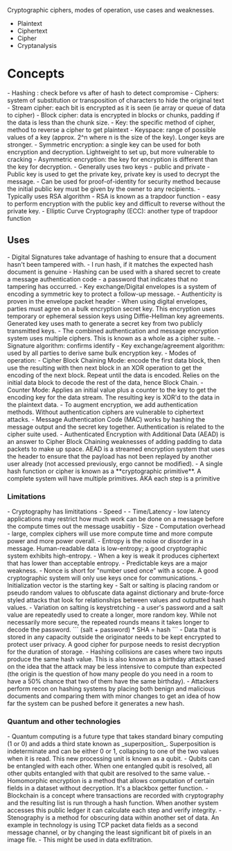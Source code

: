 Cryptographic ciphers, modes of operation, use cases and weaknesses.
- Plaintext
- Ciphertext
- Cipher
- Cryptanalysis
<h1>Concepts</h1>
- Hashing : check before vs after of hash to detect compromise
- Ciphers: system of substitution or transposition of characters to hide the original text
	- Stream cipher: each bit is encrypted as it is seen (ie array or queue of data to cipher)
	- Block cipher: data is encrypted in blocks or chunks, padding if the data is less than the chunk size.
- Key: the specific method of cipher, method to reverse a cipher to get plaintext
	- Keyspace: range of possible values of a key (approx. 2^n where n is the size of the key). Longer keys are stronger.
- Symmetric encryption: a single key can be used for both encryption and decryption. Lightweight to set up, but more vulnerable to cracking
- Asymmetric encryption: the key for encryption is different than the key for decryption. 
	- Generally uses two keys - public and private
	- Public key is used to get the private key, private key is used to decrypt the message.
	- Can be used for proof-of-identity for security method because the initial public key must be given by the owner to any recipients.
	- Typically uses RSA algorithm
		- RSA is known as a trapdoor function - easy to perform encryption with the public key and difficult to reverse without the private key.
- Elliptic Curve Cryptography (ECC): another type of trapdoor function
<h2>Uses</h2>
- Digital Signatures take advantage of hashing to ensure that a document hasn't been tampered with.
	- I run hash, if it matches the expected hash document is genuine
	- Hashing can be used with a shared secret to create a message authentication code -  a password that indicates that no tampering has occurred.
- Key exchange/Digital envelopes is a system of encoding a symmetric key to protect a follow-up message.
	- Authenticity is proven in the envelope packet header
	- When using digital envelopes, parties must agree on a bulk encryption secret key. This encryption uses temporary or ephemeral session keys using Diffie-Hellman key agreements. Generated key uses math to generate a secret key from two publicly transmitted keys.
- The combined authentication and message encryption system uses multiple ciphers. This is known as a whole as a cipher suite.
	- Signature algorithm: confirms identify
	- Key exchange/agreement algorithm: used by all parties to derive same bulk encryption key.
	- Modes of operation:
		- Cipher Block Chaining Mode: encode the first data block, then use the resulting with then next block in an XOR operation to get the encoding of the next block. Repeat until the data is encoded. Relies on the initial data block to decode the rest of the data, hence Block Chain.
		- Counter Mode: Applies an initial value plus a counter to the key to get the encoding key for the data stream. The resulting key is XOR'd to the data in the plaintext data.
- To augment encryption, we add authentication methods. Without authentication ciphers are vulnerable to ciphertext attacks.
	- Message Authentication Code (MAC) works by hashing the message output and the secret key together. Authentication is related to the cipher suite used. 
	- Authenticated Encryption with Additional Data (AEAD) is an answer to Cipher Block Chaining weaknesses of adding padding to data packets to make up space. AEAD is a streamed encryption system that uses the header to ensure that the payload has not been replayed by another user already (not accessed previously, ergo cannot be modified).
- A single hash function or cipher is known as a **cryptographic primitive**. A complete system will have multiple primitives. AKA each step is a primitive
<h3>Limitations</h3>
- Cryptography has limititations
	- Speed - 
	- Time/Latency - low latency applications may restrict how much work can be done on a message before the compute times out the message usabiitiy
	- Size
	- Computation overhead - large, complex ciphers will use more compute time and more compute power and more power overall.
- Entropy is the noise or disorder in a message. Human-readable data is low-entropy; a good cryptographic system exhibits high-entropy.
	- When a key is weak it produces ciphertext that has lower than acceptable entropy.
- Predictable keys are a major weakness.
	- Nonce  is short for "number used once" with a scope. A good cryptographic system will only use keys once for communications.
	- Initialization vector is the starting key
	- Salt or salting is placing random or pseudo random values to obfuscate data against dictionary and brute-force styled attacks that look for relationships between values and outputted hash values.
		- Variation on salting is keystretching - a user's password and a salt value are repeatedly used to create a longer, more random key. While not necessarily more secure, the repeated rounds means it takes longer to decode the password.
```
(salt + password) * SHA = hash
```
- Data that is stored in any capacity outside the originator needs to be kept encrypted to protect user privacy. A good cipher for purpose needs to resist decryption for the duration of storage.
- Hashing collisions are cases where two inputs produce the same hash value. This is also known as a birthday attack based on the idea that the attack may be less intensive to compute than expected (the origin is the question of how many people do you need in a room to have a 50% chance that two of them have the same birthday). 
	- Attackers perform recon on hashing systems by placing both benign and malicious documents and comparing them with minor changes to get an idea of how far the system can be pushed before it generates a new hash.
<h3>Quantum and other technologies</h3>
- Quantum computing is a future type that takes standard binary computing (1 or 0) and adds a third state known as _superposition_. Superposition is indeterminate and can be either 0 or 1, collapsing to one of the two values when it is read.  This new processing unit is known as a qubit.
	- Qubits can be entangled with each other. When one entangled qubit is resolved, all other qubits entangled with that qubit are resolved to the same value.
- Homomorphic encryption is a method that allows computation of certain fields in a dataset without decryption. It's a blackbox getter function.
- Blockchain is a concept where transactions are recorded with cryptography and the resulting list is run through a hash function. When another system accesses this public ledger it can calculate each step and verify integrity.
- Stenography is a method for obscuring data within another set of data. An example in technology is using TCP packet data fields as a second message channel, or by changing the least significant bit of pixels in an image file.
	- This might be used in data exfiltration.
